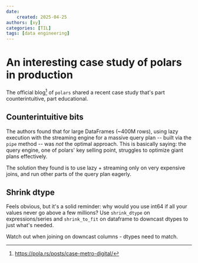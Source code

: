 ```yaml
---
date:
    created: 2025-04-25
authors: [xy]
categories: [TIL]
tags: [data engineering]
---
```

# An interesting case study of polars in production

<!-- more -->
The official blog[^case] of `polars` shared a recent case study that's part counterintuitive, part educational. 

[^case]: https://pola.rs/posts/case-metro-digital/

## Counterintuitive bits

The authors found that for large DataFrames (~400M rows), using lazy execution with the streaming engine for a massive query plan -- built via the `pipe` method --  was *not* the optimal approach. This is basically saying: the query engine, one of polars' key selling point, struggles to optimize giant plans effectively.

The solution they found is to use lazy + streaming only on very expensive joins, and run  other parts of the query plan  eagerly. 

## Shrink dtype

Feels obvious, but it's a solid reminder: why would you use int64 if all your values never go above a few millions? Use  `shrink_dtype` on expressions/series and `shrink_to_fit` on dataframe to downcast dtypes to just what's needed. 

Watch out when joining on downcast columns - dtypes need to match. 
